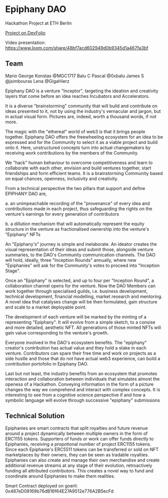 # Epiphany DAO

Hackathon Project at ETH Berlin

[Project on DevFolio](link)

Video presentation: https://www.loom.com/share/48bf7acd602949d0b9345d1a467fa3bf

## Team

Mario George Konstas @MGC1717 
Balu C Pascal @0xbalu
James S @jsimbouras
Lena @GigaHierz

Epiphany DAO is a venture "Inceptor", targeting the ideation and creativity layers that come before an idea reaches Incubators and Accelerators. 

It is a diverse "brainstorming" community that will build and contribute on ideas presented to it, not by using the industry's vernacular and jargon, but in actual visual form. Pictures are, indeed, worth a thousand words, if not more. 

The magic with the "ethereal" world of web3 is that it brings people together. Epiphany DAO offers the freewheeling ecosystem for an idea to be expressed and for the Community to select it as a viable project and build onto it. Here, unstructured concepts turn into actual changemakers by receiving work contributions by the members of the Community. 

We "hack" human behaviour to overcome competitiveness and learn to collaborate with each other, envision and build ventures together, start friendships and form efficient teams. It is a brainstorming Community based on equal chances, openness, inclusivity and creativity. 

From a technical perspective the two pillars that support and define EPIPHANY DAO are, 

a. an unimpeachable recording of the "provenance" of every idea and contributions made in each project, thus safeguarding the rights on the venture's earnings for every generation of contributors

b. a dillution mechanism that will automatically represent the equity structure in the venture as fractionalised ownership into the venture's "Epiphany" NFTs

An "Epiphany's" journey is simple and inelaborate. An ideator creates the visual representation of their ideas and submit those, alongside venture summaries, to the DAO's Community communication channels. The DAO will hold, ideally, three "Inception Rounds" annually, where new "Epiphanies" will ask for the Community's votes to proceed into "Inception Stage". 

Once an "Epiphany" is selected, and up to four per "Inception Round", a collaboration channel opens for the venture. Now the DAO Members can work together through specialised guilds, i.e. business development, technical development, financial modelling, market research and mentoring. A novel idea that catalyses change will be then formulated, gain structure and scale to a market deployable point. 

The development of each venture will be marked by the minting of a representing "Epiphany". It will evolve from a simple sketch, to a consise and more detailed, aesthetic NFT. All generations of those minted NFTs will gain value corresponding to the venture's growth. 

Everyone involved in the DAO's ecosystem benefits. The "epiphany" creator's contribution has actual value and they hold a stake in each venture. Contributors can spare their free time and work on projects as a side hustle and those that do not have actual web3 experience, can build a contribution portofolio in Epiphany DAO. 

Last but not least, the industry benefits from an ecosystem that promotes interaction and collaboration between individuals that simulates almost the openess of a Hackathon. Conveying information in the form of a picture changes the way we comprehend and interact with complex concepts. It is interesting to see from a cognitive science perspective if and how a symbolic language will evolve through successive "epiphany" submissions


## Technical Solution

Epiphanies are smart contracts that split royalties and future revenue around a project dynamically between multiple owners in the form of ERC1155
tokens. 
Supporters of funds or work can offer funds directly to Epiphanies, receiving a propotional number of project ERC1155 tokens. Since each Epiphanie's ERC5511 tokens can be transferred or sold on NFT marketplaces by their owners, they can be seen as tradable royalties. Epiphanies can also create and manage their own merchandise and create additional revenue streams at any stage of their evolution, retroactively funding all attributed contributors. This creates a novel way to fund and coordinate around Epiphanies to make them realities.  

Smart Contract deployed on goerli: 0x487eD08169b76dB16f64E27A9512e776A2B5ecFd
